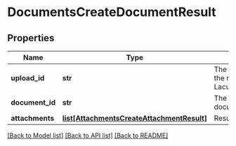 # DocumentsCreateDocumentResult

## Properties
Name | Type | Description | Notes
------------ | ------------- | ------------- | -------------
**upload_id** | **str** | The Id of the uploaded file, from the request Lacuna.Signer.Api.UploadModel.Id. | [optional] 
**document_id** | **str** | The Id of the newly created document. | [optional] 
**attachments** | [**list[AttachmentsCreateAttachmentResult]**](AttachmentsCreateAttachmentResult.md) | Result of creating attachments | [optional] 

[[Back to Model list]](../README.md#documentation-for-models) [[Back to API list]](../README.md#documentation-for-api-endpoints) [[Back to README]](../README.md)

